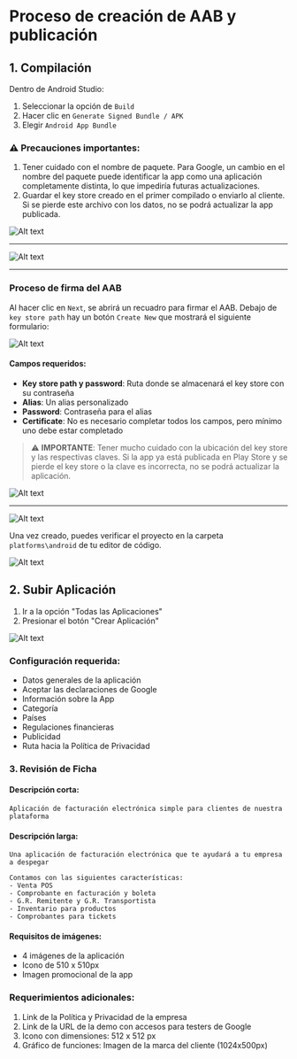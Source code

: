 # Proceso de creación de AAB y publicación

## 1. Compilación

Dentro de Android Studio:
1. Seleccionar la opción de `Build`
2. Hacer clic en `Generate Signed Bundle / APK`
3. Elegir `Android App Bundle`

### ⚠️ Precauciones importantes:
1. Tener cuidado con el nombre de paquete. Para Google, un cambio en el nombre del paquete puede identificar la app como una aplicación completamente distinta, lo que impediría futuras actualizaciones.
2. Guardar el key store creado en el primer compilado o enviarlo al cliente. Si se pierde este archivo con los datos, no se podrá actualizar la app publicada.

![Alt text](img/generate-apk.png)

---

![Alt text](img/app-bundle-apk.png)

---

### Proceso de firma del AAB

Al hacer clic en `Next`, se abrirá un recuadro para firmar el AAB. Debajo de `key store path` hay un botón `Create New` que mostrará el siguiente formulario:

![Alt text](img/key-store.png)

#### Campos requeridos:
- **Key store path y password**: Ruta donde se almacenará el key store con su contraseña
- **Alias**: Un alias personalizado
- **Password**: Contraseña para el alias
- **Certificate**: No es necesario completar todos los campos, pero mínimo uno debe estar completado

> ⚠️ **IMPORTANTE**: Tener mucho cuidado con la ubicación del key store y las respectivas claves. Si la app ya está publicada en Play Store y se pierde el key store o la clave es incorrecta, no se podrá actualizar la aplicación.

![Alt text](img/key-android.png)

---

![Alt text](img/variables-build.png)

Una vez creado, puedes verificar el proyecto en la carpeta `platforms\android` de tu editor de código.

![Alt text](img/platforms-android.png)

## 2. Subir Aplicación

1. Ir a la opción "Todas las Aplicaciones"
2. Presionar el botón "Crear Aplicación"

![Alt text](img/crear-android-app.png)

### Configuración requerida:
- Datos generales de la aplicación
- Aceptar las declaraciones de Google
- Información sobre la App
- Categoría
- Países
- Regulaciones financieras
- Publicidad
- Ruta hacia la Política de Privacidad

### 3. Revisión de Ficha

#### Descripción corta:
```
Aplicación de facturación electrónica simple para clientes de nuestra plataforma
```

#### Descripción larga:
```
Una aplicación de facturación electrónica que te ayudará a tu empresa a despegar 

Contamos con las siguientes características:
- Venta POS
- Comprobante en facturación y boleta
- G.R. Remitente y G.R. Transportista 
- Inventario para productos
- Comprobantes para tickets
```

#### Requisitos de imágenes:
- 4 imágenes de la aplicación
- Icono de 510 x 510px
- Imagen promocional de la app

### Requerimientos adicionales:
1. Link de la Política y Privacidad de la empresa
2. Link de la URL de la demo con accesos para testers de Google
3. Icono con dimensiones: 512 x 512 px
4. Gráfico de funciones: Imagen de la marca del cliente (1024x500px)
